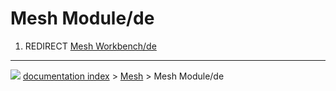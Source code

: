 # Mesh Module/de
1.  REDIRECT [Mesh Workbench/de](Mesh_Workbench/de.md)



---
![](images/Right_arrow.png) [documentation index](../README.md) > [Mesh](Mesh_Workbench.md) > Mesh Module/de
